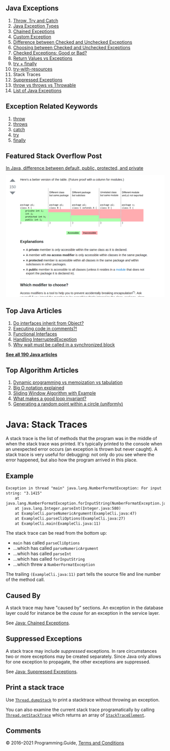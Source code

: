 



## Java Exceptions

1.  [Throw, Try and Catch](exceptions-throw-try-catch.html)
2.  [Java Exception Types](exception-types.html)
3.  [Chained Exceptions](chained-exceptions.html)
4.  [Custom Exception](custom-exception.html)
5.  [Difference between Checked and Unchecked Exceptions](difference-between-checked-and-unchecked-exceptions.html)
6.  [Choosing between Checked and Unchecked Exceptions](choosing-between-checked-and-unchecked-exceptions.html)
7.  [Checked Exceptions: Good or Bad?](checked-exceptions-good-or-bad.html)
8.  [Return Values vs Exceptions](return-values-vs-exceptions.html)
9.  [try + finally](try-finally.html)
10. [try-with-resources](try-with-resources.html)
11. Stack Traces
12. [Suppressed Exceptions](suppressed-exceptions.html)
13. [throw vs throws vs Throwable](throw-vs-throws-vs-throwable.html)
14. [List of Java Exceptions](list-of-java-exceptions.html)

## Exception Related Keywords

1.  [throw](throw.html)
2.  [throws](throws.html)
3.  [catch](catch.html)
4.  [try](try.html)
5.  [finally](finally.html)

## Featured Stack Overflow Post

[In Java, difference between default, public, protected, and private](https://stackoverflow.com/a/33627846/276052)

[<img src="../images/so-featured-33627846.png" alt="StackOverflow screenshot thumbnail" class="screenshot" />](https://stackoverflow.com/a/33627846/276052)



## Top Java Articles

1.  [Do interfaces inherit from Object?](do-interfaces-inherit-from-object.html)
2.  [Executing code in comments?!](executing-code-in-comments.html)
3.  [Functional Interfaces](functional-interfaces.html)
4.  [Handling InterruptedException](handling-interrupted-exceptions.html)
5.  [Why wait must be called in a synchronized block](why-wait-must-be-in-synchronized.html)

[**See all 190 Java articles**](index.html)

## Top Algorithm Articles

1.  [Dynamic programming vs memoization vs tabulation](../dynamic-programming-vs-memoization-vs-tabulation.html)
2.  [Big O notation explained](../big-o-notation-explained.html)
3.  [Sliding Window Algorithm with Example](../sliding-window-example.html)
4.  [What makes a good loop invariant?](../what-makes-a-good-loop-invariant.html)
5.  [Generating a random point within a circle (uniformly)](../random-point-within-circle.html)

# Java: Stack Traces

A stack trace is the list of methods that the program was in the middle of when the stack trace was printed. It's typically printed to the console when an unexpected error occurs (an exception is thrown but never caught). A stack trace is very useful for debugging: not only do you see where the error happened, but also how the program arrived in this place.

## Example

    Exception in thread "main" java.lang.NumberFormatException: For input string: "3.1415"
        at java.lang.NumberFormatException.forInputString(NumberFormatException.java:65)
        at java.lang.Integer.parseInt(Integer.java:580)
        at ExampleCli.parseNumericArgument(ExampleCli.java:47)
        at ExampleCli.parseCliOptions(ExampleCli.java:27)
        at ExampleCli.main(ExampleCli.java:11)

The stack trace can be read from the bottom up:

- `main` has called `parseCliOptions`
- ...which has called `parseNumericArgument`
- ...which has called `parseInt`
- ...which has called `forInputString`
- ...which threw a `NumberFormatException`

The trailing `(ExampleCli.java:11)` part tells the source file and line number of the method call.

## Caused By

A stack trace may have "caused by" sections. An exception in the database layer could for instance be the _cause_ for an exception in the service layer.

See [Java: Chained Exceptions](chained-exceptions.html).

## Suppressed Exceptions

A stack trace may include _suppressed_ exceptions. In rare circumstances two or more exceptions may be created separately. Since Java only allows for one exception to propagate, the other exceptions are suppressed.

See [Java: Suppressed Exceptions](suppressed-exceptions.html).

## Print a stack trace

Use [`Thread.dumpStack`](https://docs.oracle.com/javase/8/docs/api/java/lang/Thread.html#dumpStack--) to print a stacktrace without throwing an exception.

You can also examine the current stack trace programatically by calling [`Thread.getStackTrace`](https://docs.oracle.com/javase/8/docs/api/java/lang/Thread.html#getStackTrace--) which returns an array of [`StackTraceElement`](https://docs.oracle.com/javase/8/docs/api/java/lang/StackTraceElement.html).

## Comments



© 2016–2021 Programming.Guide, [Terms and Conditions](../terms-and-conditions.html)

